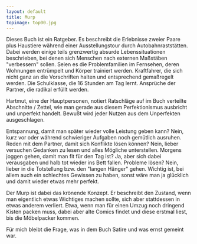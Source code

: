 ```yaml
---
layout: default
title: Murp
topimage: top00.jpg
---
```


Dieses Buch ist ein Ratgeber.
Es beschreibt die Erlebnisse zweier Paare plus Haustiere während einer Ausstellungstour durch Autobahnraststätten.
Dabei werden einige teils grenzwertig absurde Lebenssituationen beschrieben, bei denen sich Menschen nach externen Maßstäben "verbessern" sollen.
Seien es die Problemfamilien im Fernsehen, deren Wohnungen entrümpelt und Körper trainiert werden.
Kraftfahrer, die sich nicht ganz an die Vorschriften halten und entsprechend gemaßregelt werden.
Die Schulklasse, die 16 Stunden am Tag lernt.
Ansprüche der Partner, die radikal erfüllt werden.

Hartmut, eine der Hauptpersonen, notiert Ratschläge auf im Buch verteilte Abschnitte / Zettel, wie man gerade aus diesem Perfektionismus ausbricht und unperfekt handelt.
Bewußt wird jeder Nutzen aus dem Unperfekten ausgeschlagen.

Entspannung, damit man später wieder volle Leistung geben kann? Nein, kurz vor oder während schwieriger Aufgaben noch gemütlich ausruhen.
Reden mit dem Partner, damit sich Konflikte lösen können? Nein, lieber versuchen Gedanken zu lesen und alles Mögliche unterstellen.
Morgens joggen gehen, damit man fit für den Tag ist? Ja, aber sich dabei verausgaben und halb tot wieder ins Bett fallen.
Probleme lösen? Nein, lieber in die Totstellung bzw. den "langen Hänger" gehen.
Wichtig ist, bei allem auch ein schlechtes Gewissen zu haben, sonst wäre man ja glücklich und damit wieder etwas mehr perfekt.

Der Murp ist dabei das krönende Konzept.
Er beschreibt den Zustand, wenn man eigentlich etwas Wichtiges machen sollte, sich aber stattdessen in etwas anderem verliert.
Etwa, wenn man für einen Umzug noch dringend Kisten packen muss, dabei aber alte Comics findet und diese erstmal liest, bis die Möbelpacker kommen.

Für mich bleibt die Frage, was in dem Buch Satire und was ernst gemeint war.
